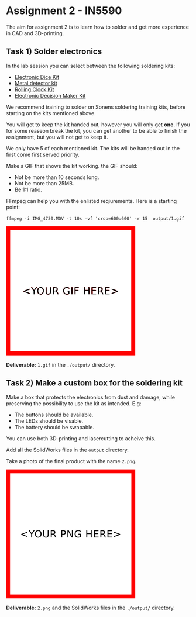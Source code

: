 # Assignment 2 - IN5590

The aim for assignment 2 is to learn how to solder
and get more experience in CAD and 3D-printing.

## Task 1) Solder electronics

In the lab session you can select between the following soldering kits: 

- [Electronic Dice Kit](https://www.elfadistrelec.no/en/electronic-dice-kit-velleman-wsg113/p/18520090)
- [Metal detector kit](https://www.elfadistrelec.no/en/metal-detector-kit-velleman-wsmi7102/p/18500093)
- [Rolling Clock Kit](https://www.elfadistrelec.no/en/rolling-clock-kit-velleman-wst123/p/18520223)
- [Electronic Decision Maker Kit](https://www.elfadistrelec.no/en/electronic-decision-maker-kit-velleman-wsg135/p/18500159)

We recommend training to solder on Sonens soldering training kits, before starting on the kits mentioned above.

You will get to keep the kit handed out, however you will only get **one**. If you 
for some reaseon break the kit, you can get another to be able to finish the 
assignment, but you will not get to keep it. 

We only have 5 of each mentioned kit. The kits will be handed out in the first come first served priority.

Make a GIF that shows the kit working. the GIF should:

- Not be more than 10 seconds long.
- Not be more than 25MB.
- Be 1:1 ratio.

FFmpeg can help you with the enlisted reqiurements. Here is a starting point:

```
ffmpeg -i IMG_4730.MOV -t 10s -vf 'crop=600:600' -r 15  output/1.gif
```

[![A gif showing the soldering kit working](./output/1.gif)](./output/1.gif)

**Deliverable:** `1.gif` in the `./output/` directory.

## Task 2) Make a custom box for the soldering kit

Make a box that protects the electronics from dust and damage, while preserving the 
possibility to use the kit as intended. E.g:

- The buttons should be available.
- The LEDs should be visable.
- The battery should be swapable. 

You can use both 3D-printing and lasercutting to acheive this.

Add all the SolidWorks files in the `output` directory. 

Take a photo of the final product with the name `2.png`.

[![The final result](./output/2.png)](./output/2.png)

**Deliverable:** `2.png` and the SolidWorks files in the `./output/` directory.
